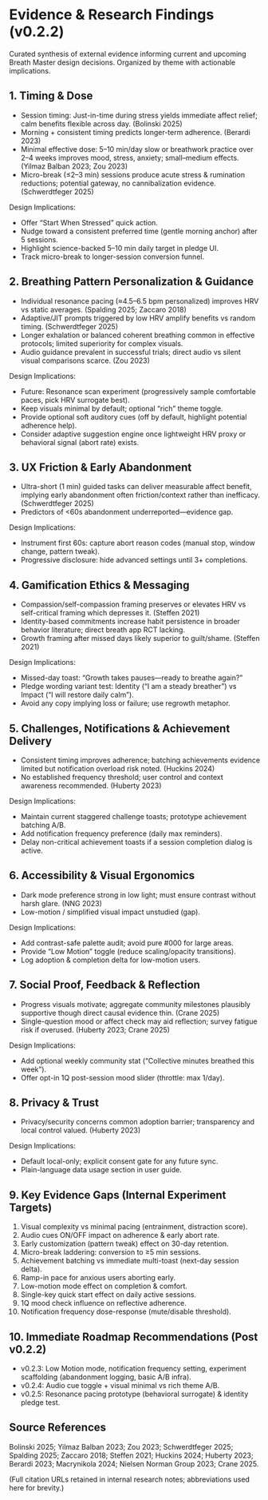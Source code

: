 # Evidence & Research Findings (v0.2.2)

Curated synthesis of external evidence informing current and upcoming Breath Master design decisions. Organized by theme with actionable implications.

## 1. Timing & Dose
- Session timing: Just-in-time during stress yields immediate affect relief; calm benefits flexible across day. (Bolinski 2025)
- Morning + consistent timing predicts longer-term adherence. (Berardi 2023)
- Minimal effective dose: 5–10 min/day slow or breathwork practice over 2–4 weeks improves mood, stress, anxiety; small–medium effects. (Yilmaz Balban 2023; Zou 2023)
- Micro-break (≤2–3 min) sessions produce acute stress & rumination reductions; potential gateway, no cannibalization evidence. (Schwerdtfeger 2025)

Design Implications:
- Offer “Start When Stressed” quick action.
- Nudge toward a consistent preferred time (gentle morning anchor) after 5 sessions.
- Highlight science-backed 5–10 min daily target in pledge UI.
- Track micro-break to longer-session conversion funnel.

## 2. Breathing Pattern Personalization & Guidance
- Individual resonance pacing (≈4.5–6.5 bpm personalized) improves HRV vs static averages. (Spalding 2025; Zaccaro 2018)
- Adaptive/JIT prompts triggered by low HRV amplify benefits vs random timing. (Schwerdtfeger 2025)
- Longer exhalation or balanced coherent breathing common in effective protocols; limited superiority for complex visuals.
- Audio guidance prevalent in successful trials; direct audio vs silent visual comparisons scarce. (Zou 2023)

Design Implications:
- Future: Resonance scan experiment (progressively sample comfortable paces, pick HRV surrogate best).
- Keep visuals minimal by default; optional “rich” theme toggle.
- Provide optional soft auditory cues (off by default, highlight potential adherence help).
- Consider adaptive suggestion engine once lightweight HRV proxy or behavioral signal (abort rate) exists.

## 3. UX Friction & Early Abandonment
- Ultra-short (1 min) guided tasks can deliver measurable affect benefit, implying early abandonment often friction/context rather than inefficacy. (Schwerdtfeger 2025)
- Predictors of <60s abandonment underreported—evidence gap.

Design Implications:
- Instrument first 60s: capture abort reason codes (manual stop, window change, pattern tweak).
- Progressive disclosure: hide advanced settings until 3+ completions.

## 4. Gamification Ethics & Messaging
- Compassion/self-compassion framing preserves or elevates HRV vs self-critical framing which depresses it. (Steffen 2021)
- Identity-based commitments increase habit persistence in broader behavior literature; direct breath app RCT lacking.
- Growth framing after missed days likely superior to guilt/shame. (Steffen 2021)

Design Implications:
- Missed-day toast: “Growth takes pauses—ready to breathe again?”
- Pledge wording variant test: Identity (“I am a steady breather”) vs Impact (“I will restore daily calm”).
- Avoid any copy implying loss or failure; use regrowth metaphor.

## 5. Challenges, Notifications & Achievement Delivery
- Consistent timing improves adherence; batching achievements evidence limited but notification overload risk noted. (Huckins 2024)
- No established frequency threshold; user control and context awareness recommended. (Huberty 2023)

Design Implications:
- Maintain current staggered challenge toasts; prototype achievement batching A/B.
- Add notification frequency preference (daily max reminders).
- Delay non-critical achievement toasts if a session completion dialog is active.

## 6. Accessibility & Visual Ergonomics
- Dark mode preference strong in low light; must ensure contrast without harsh glare. (NNG 2023)
- Low-motion / simplified visual impact unstudied (gap).

Design Implications:
- Add contrast-safe palette audit; avoid pure #000 for large areas.
- Provide “Low Motion” toggle (reduce scaling/opacity transitions).
- Log adoption & completion delta for low-motion users.

## 7. Social Proof, Feedback & Reflection
- Progress visuals motivate; aggregate community milestones plausibly supportive though direct causal evidence thin. (Crane 2025)
- Single-question mood or affect check may aid reflection; survey fatigue risk if overused. (Huberty 2023; Crane 2025)

Design Implications:
- Add optional weekly community stat (“Collective minutes breathed this week”).
- Offer opt-in 1Q post-session mood slider (throttle: max 1/day).

## 8. Privacy & Trust
- Privacy/security concerns common adoption barrier; transparency and local control valued. (Huberty 2023)

Design Implications:
- Default local-only; explicit consent gate for any future sync.
- Plain-language data usage section in user guide.

## 9. Key Evidence Gaps (Internal Experiment Targets)
1. Visual complexity vs minimal pacing (entrainment, distraction score).
2. Audio cues ON/OFF impact on adherence & early abort rate.
3. Early customization (pattern tweak) effect on 30-day retention.
4. Micro-break laddering: conversion to ≥5 min sessions.
5. Achievement batching vs immediate multi-toast (next-day session delta).
6. Ramp-in pace for anxious users aborting early.
7. Low-motion mode effect on completion & comfort.
8. Single-key quick start effect on daily active sessions.
9. 1Q mood check influence on reflective adherence.
10. Notification frequency dose-response (mute/disable threshold).

## 10. Immediate Roadmap Recommendations (Post v0.2.2)
- v0.2.3: Low Motion mode, notification frequency setting, experiment scaffolding (abandonment logging, basic A/B infra).
- v0.2.4: Audio cue toggle + visual minimal vs rich theme A/B.
- v0.2.5: Resonance pacing prototype (behavioral surrogate) & identity pledge test.

## Source References
Bolinski 2025; Yilmaz Balban 2023; Zou 2023; Schwerdtfeger 2025; Spalding 2025; Zaccaro 2018; Steffen 2021; Huckins 2024; Huberty 2023; Berardi 2023; Macrynikola 2024; Nielsen Norman Group 2023; Crane 2025.

(Full citation URLs retained in internal research notes; abbreviations used here for brevity.)

